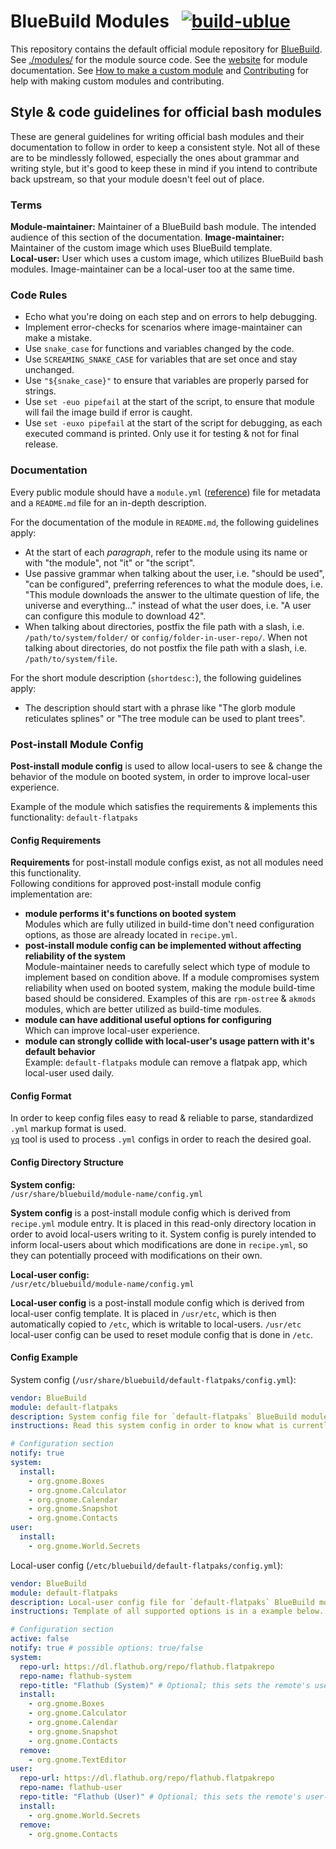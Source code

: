 # BlueBuild Modules &nbsp; [![build-ublue](https://github.com/blue-build/modules/actions/workflows/build.yml/badge.svg)](https://github.com/blue-build/modules/actions/workflows/build.yml)

This repository contains the default official module repository for [BlueBuild](https://blue-build.org/). See [./modules/](./modules/) for the module source code. See the [website](https://blue-build.org/reference/module/) for module documentation. See [How to make a custom module](https://blue-build.org/how-to/making-modules/) and [Contributing](https://blue-build.org/learn/contributing/) for help with making custom modules and contributing.

## Style & code guidelines for official bash modules

These are general guidelines for writing official bash modules and their documentation to follow in order to keep a consistent style. Not all of these are to be mindlessly followed, especially the ones about grammar and writing style, but it's good to keep these in mind if you intend to contribute back upstream, so that your module doesn't feel out of place.

### Terms

**Module-maintainer:** Maintainer of a BlueBuild bash module. The intended audience of this section of the documentation.
**Image-maintainer:** Maintainer of the custom image which uses BlueBuild template.  
**Local-user:** User which uses a custom image, which utilizes BlueBuild bash modules. Image-maintainer can be a local-user too at the same time.

### Code Rules

- Echo what you're doing on each step and on errors to help debugging.
- Implement error-checks for scenarios where image-maintainer can make a mistake.
- Use `snake_case` for functions and variables changed by the code.
- Use `SCREAMING_SNAKE_CASE` for variables that are set once and stay unchanged.
- Use `"${snake_case}"` to ensure that variables are properly parsed for strings.
- Use `set -euo pipefail` at the start of the script, to ensure that module will fail the image build if error is caught.
- Use `set -euxo pipefail` at the start of the script for debugging, as each executed command is printed. Only use it for testing & not for final release.

### Documentation

Every public module should have a `module.yml` ([reference](https://blue-build.org/reference/module/#moduleyml)) file for metadata and a `README.md` file for an in-depth description. 

For the documentation of the module in `README.md`, the following guidelines apply:
- At the start of each _paragraph_, refer to the module using its name or with "the module", not "it" or "the script".
- Use passive grammar when talking about the user, i.e. "should be used", "can be configured", preferring references to what the module does, i.e. "This module downloads the answer to the ultimate question of life, the universe and everything..." instead of what the user does, i.e. "A user can configure this module to download 42".
- When talking about directories, postfix the file path with a slash, i.e. `/path/to/system/folder/` or `config/folder-in-user-repo/`. When not talking about directories, do not postfix the file path with a slash, i.e. `/path/to/system/file`.

For the short module description (`shortdesc:`), the following guidelines apply:
- The description should start with a phrase like "The glorb module reticulates splines" or "The tree module can be used to plant trees".

### Post-install Module Config

**Post-install module config** is used to allow local-users to see & change the behavior of the module on booted system, in order to improve local-user experience.

Example of the module which satisfies the requirements & implements this functionality: `default-flatpaks`

#### Config Requirements
**Requirements** for post-install module configs exist, as not all modules need this functionality.  
Following conditions for approved post-install module config implementation are:

- **module performs it's functions on booted system**  
 Modules which are fully utilized in build-time don't need configuration options, as those are already located in `recipe.yml`.
- **post-install module config can be implemented without affecting reliability of the system**  
 Module-maintainer needs to carefully select which type of module to implement based on condition above. If a module compromises system reliability when used on booted system, making the module build-time based should be considered. Examples of this are `rpm-ostree` & `akmods` modules, which are better utilized as build-time modules.
- **module can have additional useful options for configuring**  
Which can improve local-user experience.
- **module can strongly collide with local-user's usage pattern with it's default behavior**  
Example: `default-flatpaks` module can remove a flatpak app, which local-user used daily.

#### Config Format

In order to keep config files easy to read & reliable to parse, standardized `.yml` markup format is used.  
[`yq`](https://github.com/mikefarah/yq) tool is used to process `.yml` configs in order to reach the desired goal.

#### Config Directory Structure

**System config:**  
`/usr/share/bluebuild/module-name/config.yml`

**System config** is a post-install module config which is derived from `recipe.yml` module entry. It is placed in this read-only directory location in order to avoid local-users writing to it. System config is purely intended to inform local-users about which modifications are done in `recipe.yml`, so they can potentially proceed with modifications on their own.

**Local-user config:**  
`/usr/etc/bluebuild/module-name/config.yml`

**Local-user config** is a post-install module config which is derived from local-user config template. It is placed in `/usr/etc`, which is then automatically copied to `/etc`, which is writable to local-users. `/usr/etc` local-user config can be used to reset module config that is done in `/etc`.

#### Config Example

System config (`/usr/share/bluebuild/default-flatpaks/config.yml`):

```yaml
vendor: BlueBuild
module: default-flatpaks
description: System config file for `default-flatpaks` BlueBuild module, which is used to install + remove flatpak apps or modify flatpak repos.
instructions: Read this system config in order to know what is currently configured by the system & what to potentially modify in local-user config (/etc/bluebuild/default-flatpaks/config.yml).

# Configuration section
notify: true
system:
  install:
    - org.gnome.Boxes 
    - org.gnome.Calculator
    - org.gnome.Calendar
    - org.gnome.Snapshot
    - org.gnome.Contacts
user:
  install:
    - org.gnome.World.Secrets
```

Local-user config (`/etc/bluebuild/default-flatpaks/config.yml`):

```yaml
vendor: BlueBuild
module: default-flatpaks
description: Local-user config file for `default-flatpaks` BlueBuild module, which is used to install + remove flatpak apps or modify flatpak repos.
instructions: Template of all supported options is in a example below. Modify the options you need & set "active" key to true.

# Configuration section
active: false
notify: true # possible options: true/false
system:
  repo-url: https://dl.flathub.org/repo/flathub.flatpakrepo
  repo-name: flathub-system
  repo-title: "Flathub (System)" # Optional; this sets the remote's user-facing name in graphical frontends like GNOME Software
  install:
    - org.gnome.Boxes 
    - org.gnome.Calculator
    - org.gnome.Calendar
    - org.gnome.Snapshot
    - org.gnome.Contacts
  remove:
    - org.gnome.TextEditor
user:
  repo-url: https://dl.flathub.org/repo/flathub.flatpakrepo
  repo-name: flathub-user
  repo-title: "Flathub (User)" # Optional; this sets the remote's user-facing name in graphical frontends like GNOME Software
  install:
    - org.gnome.World.Secrets
  remove:
    - org.gnome.Contacts    
```
